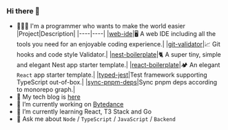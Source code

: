 ### Hi there 👋

- 👨🏻‍💻 I'm a programmer who wants to make the world easier
  |Project|Description|
  |----|----|
  |[web-ide](https://github.com/zanminkian/web-ide)|🖥️ A web IDE including all the tools you need for an enjoyable coding experience.|
  |[git-validator](https://github.com/zanminkian/git-validator)|📈 Git hooks and code style Validator.|
  |[nest-boilerplate](https://github.com/zanminkian/nest-boilerplate)|🐈 A super tiny, simple and elegant Nest app starter template.|
  |[react-boilerplate](https://github.com/zanminkian/react-boilerplate)|🏕 An elegant `React` app starter template.|
  |[typed-jest](https://github.com/zanminkian/typed-jest)|Test framework supporting TypeScript out-of-box.|
  |[sync-pnpm-deps](https://github.com/zanminkian/sync-pnpm-deps)|Sync pnpm deps according to monorepo graph.|
- 📖 My tech blog is [here](https://zanminkian.github.io)
- 🔭 I’m currently working on [Bytedance](https://github.com/bytedance)
- 🌱 I’m currently learning React, T3 Stack and Go
- 💬 Ask me about `Node` / `TypeScript` / `JavaScript` / `Backend` 
